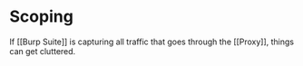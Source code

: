 # Scoping

If [[Burp Suite]] is capturing all traffic that goes through the [[Proxy]], things can get cluttered.

